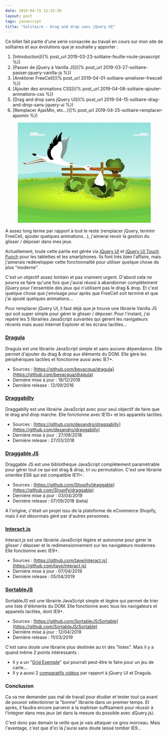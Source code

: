 ```yaml
---
date: 2019-04-15 12:32:26
layout: post
tags: javascript
title: "Solitaire - Drag and drop sans jQuery UI"
---
```


Ce billet fait partie d'une série consacrée au travail en cours sur mon site de
solitaires et aux évolutions que je souhaite y apporter :

1. [Introduction]({% post_url 2019-03-23-solitaire-feuille-route-javascript %})
2. [Passer de jQuery à Vanilla JS]({% post_url 2019-03-27-solitaire-passer-jquery-vanilla-js %})
3. [Améliorer FreeCell]({% post_url 2019-04-01-solitaire-ameliorer-freecell %})
4. [Ajouter des animations CSS]({% post_url 2019-04-08-solitaire-ajouter-animations-css %})
5. [Drag and drop sans jQuery UI]({% post_url 2019-04-15-solitaire-drag-and-drop-sans-jquery-ui %})
6. [Remplacer AjaxMin, etc...]({% post_url 2019-04-25-solitaire-remplacer-ajaxmin %})

<figure>
  <img src="/public/2019/drag-and-drop.jpg" alt="drag-and-drop" />
</figure>

A assez long terme par rapport à tout le reste (remplacer jQuery, terminr
FreeCell, ajouter quelques animations...), j'aimerai revoir la gestion du
glisser / déposer dans mes jeux.

Actuellement, toute cette partie est gérée via
[jQuery UI](https://jqueryui.com/) et
[jQuery UI Touch Punch](http://touchpunch.furf.com/) pour les tablettes et les
smartphones. Ils font très bien l'affaire, mais j'aimerais redévelopper cette
fonctionnalité pour utiliser quelque chose de plus "moderne".

C'est un objectif assez lointain et pas vraiment urgent. D'abord cela ne pourra
se faire qu'une fois que j'aurai réussi à abandonner complètement jQuery pour
l'ensemble des jeux qui n'utilisent pas le drag & drop. Et c'est quelque chose
que j'envisage pour après que FreeCell soit terminé et que j'ai ajouté quelques
animations...

Pour remplacer jQuery UI, il faut déjà que je trouve une librairie Vanilla JS
qui soit super simple pour gérer le glisser / déposer. Pour l'instant, j'ai
repéré les 5 librairies JavaScript suivantes qui gèrent les navigateurs récents
mais aussi Internet Explorer et les écrans tactiles...


### [Dragula](https://bevacqua.github.io/dragula/)

Dragula est une librairie JavaScript simple et sans aucune dépendance. Elle
permet d'ajouter du drag & drop  aux éléments du DOM. Elle gère les
périphériques tactiles et fonctionne aussi avec IE7+.

* Sources : [https://github.com/bevacqua/dragula](https://github.com/bevacqua/dragula)
* Dernière mise à jour : 18/12/2018
* Dernière release : 12/09/2016


### [Draggabilly](https://draggabilly.desandro.com/)

Draggabilly est une librairie JavaScript avec pour seul objectif de faire que
le drag and drop marche. Elle fonctionne avec IE10+ et les appareils tactiles.

* Sources : [https://github.com/desandro/draggabilly](https://github.com/desandro/draggabilly)
* Dernière mise à jour : 27/09/2018
* Dernière release : 27/03/2018


### [Draggable JS](https://shopify.github.io/draggable/)

Draggable JS est une bibliothèque JavaScript complètement paramétrable pour
gérer tout ce qui est drag & drop, tri ou permutation. C'est une librairie
orientée ES6 qui est compatible IE11+.

* Sources : [https://github.com/Shopify/draggable](https://github.com/Shopify/draggable)
* Dernière mise à jour : 03/04/2019
* Dernière release : 07/09/2018 (beta)

A l'origine, c'était un projet issu de la plateforme de eCommerce Shopify, mais
il est désormais géré par d'autres personnes.


### [Interact.js](http://interactjs.io/)

Interact.js est une librairie JavaScript légère et autonome pour gérer le
glisser / déposer et le redimensionnement sur les navigateurs modernes. Elle
fonctionne avec IE9+.

* Sources : [https://github.com/taye/interact.js](https://github.com/taye/interact.js)
* Dernière mise à jour : 07/04/2019
* Dernière release : 05/04/2019


### [SortableJS](https://sortablejs.github.io/Sortable/)

SortableJS est une librairie JavaScript simple et légère qui permet de trier une
liste d'éléments du DOM. Elle fonctionne avec tous les navigateurs et appareils
tactiles, dont IE9+.

* Sources : [https://github.com/SortableJS/Sortable](https://github.com/SortableJS/Sortable)
* Dernière mise à jour : 12/04/2019
* Dernière release : 11/03/2019

C'est sans doute une librairie plus destinée au tri des "listes". Mais il y a
quand même 2 points intéressants :

* Il y a un "[Grid Exemple](https://sortablejs.github.io/Sortable/#grid)" qui
  pourrait peut-être le faire pour un jeu de carte...
* Il y a aussi 2
  [comparatifs vidéos](https://sortablejs.github.io/Sortable/#comparisons) par
  rapport à jQuery UI et Dragula.


### Conclusion

Ca va me demander pas mal de travail pour étudier et tester tout ça avant de
pouvoir sélectionner la "bonne" librairie dans un premier temps. Et après, il
faudra encore parvenir à la maitriser suffisament pour réussir à l'intégrer dans
mes jeux (et dans la mesure du possible avec dQuery.js).

C'est donc pas demain la veille que je vais attaquer ce gros morceau. Mais
l'avantage, c'est que d'ici là j'aurai sans doute laissé tomber IE9...

